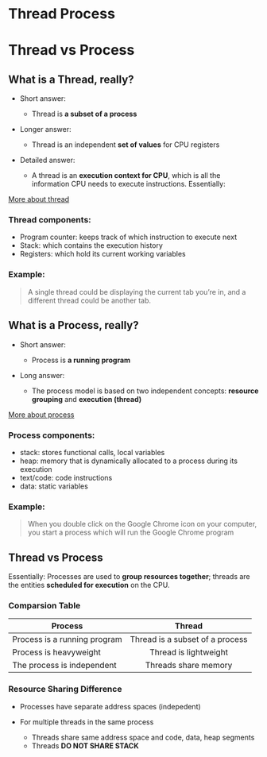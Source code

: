 # Thread Process


# Thread vs Process

## What is a Thread, really?

* Short answer: 

    * Thread is **a subset of a process**

* Longer answer:

    * Thread is an independent **set of values** for CPU registers

* Detailed answer: 

    * A thread is an **execution context for CPU**, which is all the information CPU needs to execute instructions. Essentially: 

[More about thread](https://stackoverflow.com/questions/5201852/what-is-a-thread-really)


### Thread components:

- Program counter: keeps track of which instruc­tion to execute next
- Stack: which contains the execution history
- Registers: which hold its current working variables


### Example:
> A single thread could be displaying the current tab you’re in, and a different thread could be another tab.

## What is a Process, really?

* Short answer: 

    * Process is **a running program**

* Long answer:

    * The process model is based on two independent concepts: **resource grouping** and **execution (thread)** 
    
[More about process](https://byjus.com/gate/process-in-operating-system-notes/#:~:text=A%20process%20is%20a%20running,is%20an%20'active'%20entity)
    
### Process components:

- stack: stores functional calls, local variables
- heap: memory that is dynamically allocated to a process during its execution
- text/code: code instructions
- data: static variables
    
### Example:
> When you double click on the Google Chrome icon on your computer, you start a process which will run the Google Chrome program

## Thread vs Process

Essentially: Processes are used to **group resources together**; threads are the entities **scheduled for execution** on the CPU.

### Comparsion Table

| Process  | Thread |
| ------------- |:-------------:|
| Process is a running program | Thread is a subset of a process   |
| Process  is heavyweight | Thread is lightweight   |
| The process is independent  | Threads share memory |

### Resource Sharing Difference

- Processes have separate address spaces (indepedent)

- For multiple threads in the same process
    - Threads share same address space and code, data, heap segments
    - Threads **DO NOT SHARE STACK**
    



